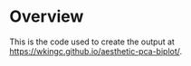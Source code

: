 # Overview

This is the code used to create the output at https://wkingc.github.io/aesthetic-pca-biplot/.